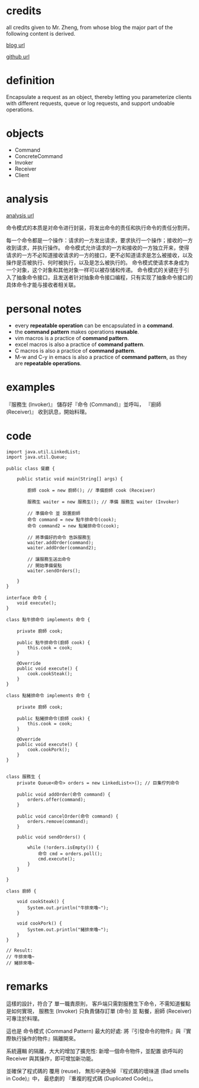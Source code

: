 # credits

all credits given to Mr. Zheng, from whose blog the major part of the following
content is derived.

[blog url](https://notfalse.net/4/command-pattern)

[github url](https://github.com/JS-Zheng/blog)

# definition

Encapsulate a request as an object, thereby letting you parameterize clients with different requests, queue or log requests, and support undoable operations.

# objects

- Command
- ConcreteCommand
- Invoker
- Receiver
- Client

# analysis

[analysis url](https://design-patterns.readthedocs.io/zh_CN/latest/behavioral_patterns/command.html)

命令模式的本质是对命令进行封装，将发出命令的责任和执行命令的责任分割开。

每一个命令都是一个操作：请求的一方发出请求，要求执行一个操作；接收的一方收到请求，并执行操作。
命令模式允许请求的一方和接收的一方独立开来，使得请求的一方不必知道接收请求的一方的接口，更不必知道请求是怎么被接收，以及操作是否被执行、何时被执行，以及是怎么被执行的。
命令模式使请求本身成为一个对象，这个对象和其他对象一样可以被存储和传递。
命令模式的关键在于引入了抽象命令接口，且发送者针对抽象命令接口编程，只有实现了抽象命令接口的具体命令才能与接收者相关联。

# personal notes

- every **repeatable operation** can be encapsulated in a **command**.
- the **command pattern** makes operations **reusable**.
- vim macros is a practice of **command pattern**.
- excel macros is also a practice of **command pattern**.
- C macros is also a practice of **command pattern**.
- M-w and C-y in emacs is also a practice of **command pattern**, as they are **repeatable operations**.

# examples

『服務生 (Invoker)』 儲存好『命令 (Command)』並呼叫，
『廚師 (Receiver)』 收到訊息，開始料理。

# code

```
import java.util.LinkedList;
import java.util.Queue;

public class 餐廳 {

    public static void main(String[] args) {

        廚師 cook = new 廚師(); // 準備廚師 cook (Receiver)

        服務生 waiter = new 服務生(); // 準備 服務生 waiter (Invoker)

        // 準備命令 並 設置廚師
        命令 command = new 點牛排命令(cook);
        命令 command2 = new 點豬排命令(cook);

        // 將準備好的命令 告訴服務生
        waiter.addOrder(command);
        waiter.addOrder(command2);

        // 讓服務生送出命令
        // 開始準備餐點
        waiter.sendOrders();

    }
}

interface 命令 {
    void execute();
}

class 點牛排命令 implements 命令 {

    private 廚師 cook;

    public 點牛排命令(廚師 cook) {
        this.cook = cook;
    }

    @Override
    public void execute() {
        cook.cookSteak();
    }
}

class 點豬排命令 implements 命令 {

    private 廚師 cook;

    public 點豬排命令(廚師 cook) {
        this.cook = cook;
    }

    @Override
    public void execute() {
        cook.cookPork();
    }
}


class 服務生 {
    private Queue<命令> orders = new LinkedList<>(); // 巨集佇列命令

    public void addOrder(命令 command) {
        orders.offer(command);
    }

    public void cancelOrder(命令 command) {
        orders.remove(command);
    }

    public void sendOrders() {

        while (!orders.isEmpty()) {
            命令 cmd = orders.poll();
            cmd.execute();
        }
    }

}

class 廚師 {

    void cookSteak() {
        System.out.println("牛排來嚕~");
    }

    void cookPork() {
        System.out.println("豬排來嚕~");
    }
}

// Result:
// 牛排來嚕~
// 豬排來嚕~
```

# remarks

這樣的設計，符合了 單一職責原則，
客戶端只需對服務生下命令，不需知道餐點是如何實現，
服務生 (Invoker) 只負責儲存訂單 (命令) 並 點餐，廚師 (Receiver) 可專注於料理。

這也是 命令模式 (Command Pattern) 最大的好處:
將『引發命令的物件』與『實際執行操作的物件』隔離開來。

系統邏輯 的隔離，大大的增加了擴充性:
新增一個命令物件，並配置 欲呼叫的 Receiver 與其操作，即可增加新功能。

並確保了程式碼的 覆用 (reuse)，
無形中避免掉 『程式碼的壞味道 (Bad smells in Code)』中，
最悲劇的 『重複的程式碼 (Duplicated Code)』。